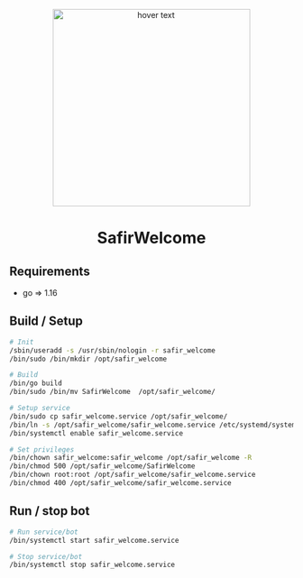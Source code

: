 <p align="center">
  <img src="https://i.imgur.com/h7TH7bt.png" width="350" title="hover text">
  </p>
<h1 align="center">SafirWelcome</h1>


## Requirements

* go => 1.16

## Build / Setup

```bash
# Init
/sbin/useradd -s /usr/sbin/nologin -r safir_welcome
/bin/sudo /bin/mkdir /opt/safir_welcome 

# Build
/bin/go build 
/bin/sudo /bin/mv SafirWelcome  /opt/safir_welcome/

# Setup service 
/bin/sudo cp safir_welcome.service /opt/safir_welcome/
/bin/ln -s /opt/safir_welcome/safir_welcome.service /etc/systemd/system/safir_welcome.service
/bin/systemctl enable safir_welcome.service

# Set privileges
/bin/chown safir_welcome:safir_welcome /opt/safir_welcome -R
/bin/chmod 500 /opt/safir_welcome/SafirWelcome
/bin/chown root:root /opt/safir_welcome/safir_welcome.service
/bin/chmod 400 /opt/safir_welcome/safir_welcome.service
```

## Run / stop bot 

```bash
# Run service/bot
/bin/systemctl start safir_welcome.service

# Stop service/bot
/bin/systemctl stop safir_welcome.service
```
